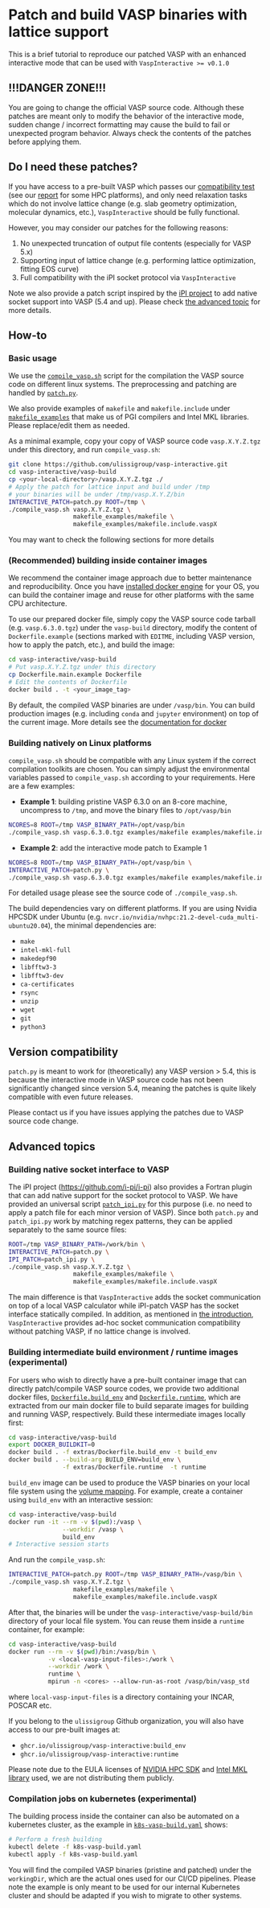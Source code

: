 # Patch and build VASP binaries with lattice support

This is a brief tutorial to reproduce our patched VASP with an enhanced interactive mode 
that can be used with `VaspInteractive >= v0.1.0`


## **!!!DANGER ZONE!!!**

You are going to change the official VASP source code. Although 
these patches are meant only to modify the behavior of the interactive mode, sudden change / incorrect 
formatting may cause the build to fail or unexpected program behavior. 
Always check the contents of the patches before applying them.


## Do I need these patches?

If you have access to a pre-built VASP which passes our 
[compatibility test](../examples/ex00_vasp_test.py) (see our [report](https://github.com/ulissigroup/vasp-interactive#compatibility-test-fails) for some HPC platforms),
and only need relaxation tasks which do not involve lattice change (e.g. slab geometry optimization, molecular dynamics, etc.), 
`VaspInteractive` should be fully functional.

However, you may consider our patches for the following reasons:

1. No unexpected truncation of output file contents (especially for VASP 5.x)
2. Supporting input of lattice change (e.g. performing lattice optimization, fitting EOS curve)
3. Full compatibility with the iPI socket protocol via `VaspInteractive`

Note we also provide a patch script inspired by the [iPI project](https://github.com/i-pi/i-pi/tree/master/examples/VASP) to add native socket support 
into VASP (5.4 and up). Please check [the advanced topic](#building-native-socket-interface-to-vasp) for more details.




## How-to

### Basic usage
We use the [`compile_vasp.sh`](./compile_vasp.sh) script for the compilation the VASP source code on different linux systems. 
The preprocessing and patching are handled by [`patch.py`](./patch.py). 

We also provide examples of  `makefile` and `makefile.include` under [`makefile_examples`](./makefile_examples/) 
that make us of PGI compilers and Intel MKL libraries. 
Please replace/edit them as needed. 

As a minimal example, copy your copy of VASP source code `vasp.X.Y.Z.tgz` under 
this directory, and run `compile_vasp.sh`:

```bash
git clone https://github.com/ulissigroup/vasp-interactive.git
cd vasp-interactive/vasp-build
cp <your-local-directory>/vasp.X.Y.Z.tgz ./
# Apply the patch for lattice input and build under /tmp
# your binaries will be under /tmp/vasp.X.Y.Z/bin
INTERACTIVE_PATCH=patch.py ROOT=/tmp \
./compile_vasp.sh vasp.X.Y.Z.tgz \
                  makefile_examples/makefile \
                  makefile_examples/makefile.include.vaspX
```

You may want to check the following sections for more details

### (Recommended) building inside container images

We recommend the container image approach due to better maintenance and reproducibility.
Once you have [installed docker engine](https://docs.docker.com/engine/install/) for your OS, 
you can build the container image and reuse for other platforms with the same CPU architecture.

To use our prepared docker file, simply copy the VASP source code tarball (e.g. `vasp.6.3.0.tgz`)
under the `vasp-build` directory, modify the content of `Dockerfile.example` 
(sections marked with `EDITME`, including VASP version, how to apply the patch, etc.),
 and build the image:

```bash
cd vasp-interactive/vasp-build
# Put vasp.X.Y.Z.tgz under this directory
cp Dockerfile.main.example Dockerfile
# Edit the contents of Dockerfile
docker build . -t <your_image_tag>
```

By default, the compiled VASP binaries are under `/vasp/bin`. You can build production images 
(e.g. including `conda` and `jupyter` environment) on top of the current image. More details see 
the [documentation for docker](https://docs.docker.com/build/)


### Building natively on Linux platforms

`compile_vasp.sh` should be compatible with any Linux system if the correct 
compilation toolkits are chosen.
You can simply adjust the environmental variables passed to `compile_vasp.sh` according to your requirements. Here are a few examples:

- **Example 1**: building pristine VASP 6.3.0 on an 8-core machine, uncompress to `/tmp`, and move the binary files to `/opt/vasp/bin`

```bash
NCORES=8 ROOT=/tmp VASP_BINARY_PATH=/opt/vasp/bin
./compile_vasp.sh vasp.6.3.0.tgz examples/makefile examples/makefile.include.vasp6
```

- **Example 2**: add the interactive mode patch to Example 1

```bash
NCORES=8 ROOT=/tmp VASP_BINARY_PATH=/opt/vasp/bin \
INTERACTIVE_PATCH=patch.py \
./compile_vasp.sh vasp.6.3.0.tgz examples/makefile examples/makefile.include.vasp6
```
For detailed usage please see the source code of `./compile_vasp.sh`. 

The build dependencies vary on different platforms. If you are using Nvidia HPCSDK 
under Ubuntu (e.g. `nvcr.io/nvidia/nvhpc:21.2-devel-cuda_multi-ubuntu20.04`), 
the minimal dependencies are:
- `make`
- `intel-mkl-full`
- `makedepf90`
- `libfftw3-3`
- `libfftw3-dev`
- `ca-certificates`
- `rsync`
- `unzip`
- `wget`
- `git`
- `python3`




## Version compatibility

`patch.py` is meant to work for (theoretically) any VASP version > 5.4, 
this is because the interactive mode in VASP source code has not been significantly changed since version 5.4, meaning the patches is quite likely compatible with even future releases.

Please contact us if you have issues applying the patches due to VASP source code change.

## Advanced topics
### Building native socket interface to VASP

The iPI project (https://github.com/i-pi/i-pi) also provides a Fortran plugin that 
can add native support for the socket protocol to VASP. 
We have provided an universal script [`patch_ipi.py`](./patch_ipi.py) for this purpose
(i.e. no need to apply a patch file for each minor version of VASP). 
Since both `patch.py` and `patch_ipi.py` work by matching regex patterns, they can be applied separately to the same source files:
```bash
ROOT=/tmp VASP_BINARY_PATH=/work/bin \
INTERACTIVE_PATCH=patch.py \
IPI_PATCH=patch_ipi.py \
./compile_vasp.sh vasp.X.Y.Z.tgz \
                  makefile_examples/makefile \
                  makefile_examples/makefile.include.vaspX
```

The main difference is that
`VaspInteractive` adds the socket communication on top of a local VASP calculator while 
iPI-patch VASP has the socket interface statically compiled. 
In addition, as mentioned in [the introduction](#do-i-need-these-patches),
 `VaspInteractive` provides ad-hoc socket communication compatibility without patching VASP, 
if no lattice change is involved.

### Building intermediate build environment / runtime images (experimental)

For users who wish to directly have a pre-built container image that can directly patch/compile VASP
source codes, we provide two additional docker files, [`Dockerfile.build_env`](./extras/Dockerfile.build_env) 
and [`Dockerfile.runtime`](./extras/Dockerfile.runtime), which are extracted from our main docker file 
to build separate images for building and running VASP, respectively. Build these intermediate images locally first:

```bash
cd vasp-interactive/vasp-build
export DOCKER_BUILDKIT=0
docker build . -f extras/Dockerfile.build_env -t build_env
docker build . --build-arg BUILD_ENV=build_env \
               -f extras/Dockerfile.runtime  -t runtime
```

`build_env` image can be used to produce the VASP binaries on your local file system using the 
[volume mapping](https://docs.docker.com/storage/volumes/). For example, create a container using `build_env`
with an interactive session:

```bash
cd vasp-interactive/vasp-build
docker run -it --rm -v $(pwd):/vasp \
               --workdir /vasp \
               build_env
# Interactive session starts
```
And run the `compile_vasp.sh`:
```bash
INTERACTIVE_PATCH=patch.py ROOT=/tmp VASP_BINARY_PATH=/vasp/bin \
./compile_vasp.sh vasp.X.Y.Z.tgz \
                  makefile_examples/makefile \
                  makefile_examples/makefile.include.vaspX
```
After that, the binaries will be under the `vasp-interactive/vasp-build/bin` directory
of your local file system. 
You can reuse them inside a `runtime` container, for example:
```bash
cd vasp-interactive/vasp-build
docker run --rm -v $(pwd)/bin:/vasp/bin \
           -v <local-vasp-input-files>:/work \
           --workdir /work \
           runtime \
           mpirun -n <cores> --allow-run-as-root /vasp/bin/vasp_std
```
where `local-vasp-input-files` is a directory containing your INCAR, POSCAR etc.

If you belong to the `ulissigroup` Github organization, you will also have access to our pre-built images at:
- `ghcr.io/ulissigroup/vasp-interactive:build_env`
- `ghcr.io/ulissigroup/vasp-interactive:runtime`


Please note due to the EULA licenses of [NVIDIA HPC SDK](https://docs.nvidia.com/hpc-sdk/eula/index.html) 
and [Intel MKL library](https://www.intel.com/content/www/us/en/developer/articles/tool/onemkl-license-faq.html) used,
we are not distributing them publicly. 

 
### Compilation jobs on kubernetes (experimental)

The building process inside the container can also be automated on a kubernetes cluster, as the example
in [`k8s-vasp-build.yaml`](./k8s-vasp-build.yaml) shows:
```bash
# Perform a fresh building
kubectl delete -f k8s-vasp-build.yaml
kubectl apply -f k8s-vasp-build.yaml
```
You will find the compiled VASP binaries (pristine and patched) under the `workingDir`, which are
the actual ones used for our CI/CD pipelines. Please note the example is only meant to be used for
our internal Kubernetes cluster and should be adapted if you wish to migrate to other systems.







